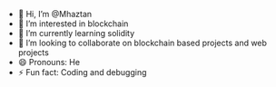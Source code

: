 - 👋 Hi, I’m @Mhaztan
- 👀 I’m interested in blockchain
- 🌱 I’m currently learning solidity
- 💞️ I’m looking to collaborate on blockchain based projects and web projects
- 😄 Pronouns: He
- ⚡ Fun fact: Coding and debugging

